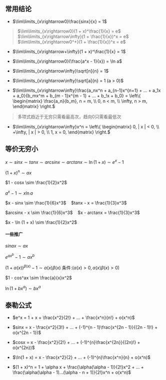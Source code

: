 ## 常用结论
- $\lim\limits_{x\rightarrow0}\frac{sinx}{x} = 1$
> $\lim\limits_{x\rightarrow0}(1 + x)^\frac{1}{x} = e$
> $\lim\limits_{x\rightarrow\infty}(1 + \frac{1}{x})^x = e$
> $\lim\limits_{x\rightarrow0^+}(1 + \frac{1}{x})^x = e$
- $\lim\limits_{x\rightarrow+\infty}(1 + x)^\frac{1}{x} = 1$

- $\lim\limits_{x\rightarrow0}(\frac{a^x - 1}{x}) = \ln a$

- $\lim\limits_{x\rightarrow\infty}\sqrt[n]{n} = 1$

- $\lim\limits_{x\rightarrow\infty}\sqrt[a]{n} = 1 (a > 0)$

- $\lim\limits_{x\rightarrow\infty}\frac{a_nx^n + a_{n-1}x^{n+1} + ... + a_1x + a_0}{b_mx^m + b_{m - 1}x^{m - 1} + ... + b_!x + b_0} = \left\{
\begin{matrix}
 \frac{a_n}{b_m}, n = m, \\
 0, n < m,  \\
 \infty, n > m, 
\end{matrix}
\right.$
> 多项式趋近于无穷只需看最高次，趋向0只需看最低次

- $\lim\limits_{x\rightarrow\infty}x^n = \left\{
\begin{matrix}
 0, | x | < 0, \\
 +\infty, | x | > 0,  \\
 1, x  = 0, 
\end{matrix}
\right.$

## 等价无穷小
$x \sim sinx \sim tanx \sim arcsinx \sim arctanx \sim \ln(1 + x) \sim e^x - 1$

$(1 + x)^n \sim ax$

$1 - cosx \sim \frac{1}{2}x^2$

$a^x - 1 \sim x\ln a$

$x - sinx \sim \frac{1}{6}x^3$&nbsp;&nbsp;&nbsp;&nbsp;$tanx - x = \frac{1}{3}x^3$

$arcsinx - x \sim \frac{1}{6}x^3$&nbsp;&nbsp;&nbsp;&nbsp;$x - arctanx = \frac{1}{3}x^3$

$x - \ln (1 + x) \sim \frac{1}{2}x^2$

#### 一些推广
$sin ax \sim ax$

$e^{ax^b} - 1 \sim ax^b$

$(1 + \alpha(x))^{\beta(x)} - 1 \sim \alpha(x)\beta(x)$&nbsp;条件:$(\alpha(x) > 0, \alpha(x)\beta(x) > 0)$

$1 - cos^ax \sim \frac{a}{x}x^2$

$\ln(1 + bx^a) \sim bx^a$

## 泰勒公式
- $e^x = 1 + x + \frac{x^2}{2!} + ... + \frac{x^n}{n!} + o(x^n)$

- $sinx = x - \frac{x^2}{3!} + ... + (-1)^{n - 1}\frac{x^{2n - 1}}{(2n - 1)!} + o(x^{2n - 1})$

- $cosx = x - \frac{x^2}{2!} + ... + (-1)^{n}\frac{x^{2n}}{(2n)!} + o(x^{2n})$

- $\ln(1 + x) = x - \frac{x^2}{2} + ... + (-1)^{n}\frac{x^n}{n} + o(x^n)$

- $(1 + x)^n = 1 + \alpha x + \frac{\alpha(\alpha - 1)}{2!}x^2 + ... + \frac{\alpha(\alpha - 1)...(\alpha - n + 1)}{2!}x^n + o(x^n)$
